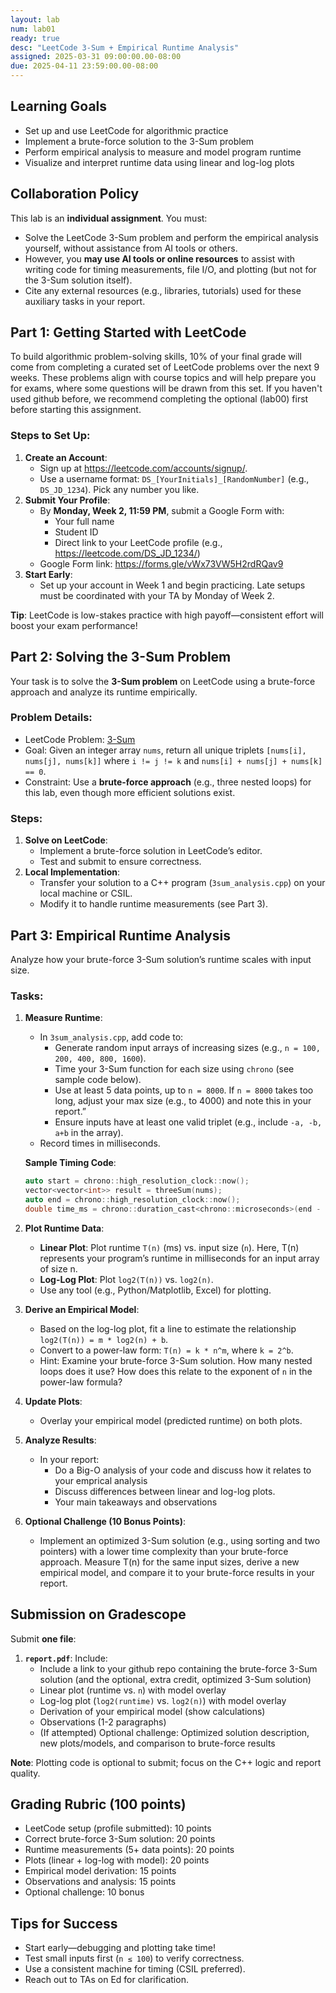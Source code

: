 ```yaml
---
layout: lab  
num: lab01  
ready: true  
desc: "LeetCode 3-Sum + Empirical Runtime Analysis"  
assigned: 2025-03-31 09:00:00.00-08:00  
due: 2025-04-11 23:59:00.00-08:00  
---
```


## Learning Goals  
- Set up and use LeetCode for algorithmic practice  
- Implement a brute-force solution to the 3-Sum problem  
- Perform empirical analysis to measure and model program runtime  
- Visualize and interpret runtime data using linear and log-log plots  

## Collaboration Policy  
This lab is an **individual assignment**. You must:  
- Solve the LeetCode 3-Sum problem and perform the empirical analysis yourself, without assistance from AI tools or others.  
- However, you **may use AI tools or online resources** to assist with writing code for timing measurements, file I/O, and plotting (but not for the 3-Sum solution itself).  
- Cite any external resources (e.g., libraries, tutorials) used for these auxiliary tasks in your report.  

## Part 1: Getting Started with LeetCode  
To build algorithmic problem-solving skills, 10% of your final grade will come from completing a curated set of LeetCode problems over the next 9 weeks. These problems align with course topics and will help prepare you for exams, where some questions will be drawn from this set. If you haven't used github before, we recommend completing the optional (lab00) first before starting this assignment.

### Steps to Set Up:  
1. **Create an Account**:  
   - Sign up at <https://leetcode.com/accounts/signup/>.  
   - Use a username format: `DS_[YourInitials]_[RandomNumber]` (e.g., `DS_JD_1234`). Pick any number you like.  
2. **Submit Your Profile**:  
   - By **Monday, Week 2, 11:59 PM**, submit a Google Form with:  
     - Your full name  
     - Student ID  
     - Direct link to your LeetCode profile (e.g., <https://leetcode.com/DS_JD_1234/>)  
   - Google Form link: <https://forms.gle/vWx73VW5H2rdRQav9>  
3. **Start Early**:  
   - Set up your account in Week 1 and begin practicing. Late setups must be coordinated with your TA by Monday of Week 2.  

**Tip**: LeetCode is low-stakes practice with high payoff—consistent effort will boost your exam performance!  

## Part 2: Solving the 3-Sum Problem  
Your task is to solve the **3-Sum problem** on LeetCode using a brute-force approach and analyze its runtime empirically.  

### Problem Details:  
- LeetCode Problem: [3-Sum](https://leetcode.com/problems/3sum/)  
- Goal: Given an integer array `nums`, return all unique triplets `[nums[i], nums[j], nums[k]]` where `i != j != k` and `nums[i] + nums[j] + nums[k] == 0`.  
- Constraint: Use a **brute-force approach** (e.g., three nested loops) for this lab, even though more efficient solutions exist.  

### Steps:  
1. **Solve on LeetCode**:  
   - Implement a brute-force solution in LeetCode’s editor.  
   - Test and submit to ensure correctness.  
2. **Local Implementation**:  
   - Transfer your solution to a C++ program (`3sum_analysis.cpp`) on your local machine or CSIL.  
   - Modify it to handle runtime measurements (see Part 3).  

## Part 3: Empirical Runtime Analysis  
Analyze how your brute-force 3-Sum solution’s runtime scales with input size.  

### Tasks:  
1. **Measure Runtime**:  
   - In `3sum_analysis.cpp`, add code to:  
     - Generate random input arrays of increasing sizes (e.g., `n = 100, 200, 400, 800, 1600`).  
     - Time your 3-Sum function for each size using `chrono` (see sample code below).  
     - Use at least 5 data points, up to `n = 8000`.  If `n = 8000` takes too long, adjust your max size (e.g., to 4000) and note this in your report.”
     - Ensure inputs have at least one valid triplet (e.g., include `-a, -b, a+b` in the array).  
   - Record times in milliseconds.  

   **Sample Timing Code**:  
   ```cpp
   auto start = chrono::high_resolution_clock::now();
   vector<vector<int>> result = threeSum(nums);
   auto end = chrono::high_resolution_clock::now();
   double time_ms = chrono::duration_cast<chrono::microseconds>(end - start).count() / 1000.0;
   ```

2. **Plot Runtime Data**:  
   - **Linear Plot**: Plot runtime `T(n)` (ms) vs. input size (`n`).  Here, T(n) represents your program’s runtime in milliseconds for an input array of size n.
   - **Log-Log Plot**: Plot `log2(T(n))` vs. `log2(n)`.  
   - Use any tool (e.g., Python/Matplotlib, Excel) for plotting.  

3. **Derive an Empirical Model**:  
   - Based on the log-log plot, fit a line to estimate the relationship `log2(T(n)) = m * log2(n) + b`.  
   - Convert to a power-law form: `T(n) = k * n^m`, where `k = 2^b`.  
   - Hint: Examine your brute-force 3-Sum solution. How many nested loops does it use? How does this relate to the exponent of `n` in the power-law formula?

4. **Update Plots**:  
   - Overlay your empirical model (predicted runtime) on both plots.  

5. **Analyze Results**:  
   - In your report:  
     - Do a Big-O analysis of your code and discuss how it relates to your emprical analysis
     - Discuss differences between linear and log-log plots.  
     - Your main takeaways and observations  
       
6. **Optional Challenge (10 Bonus Points)**:
   - Implement an optimized 3-Sum solution (e.g., using sorting and two pointers) with a lower time complexity than your brute-force approach. Measure T(n) for the same input sizes, derive a new empirical model, and compare it to your brute-force results in your report.

## Submission on Gradescope  
Submit **one file**:  
1. **`report.pdf`**: Include:
   - Include a link to your github repo containing the brute-force 3-Sum solution (and the optional, extra credit, optimized 3-Sum solution)
   - Linear plot (runtime vs. `n`) with model overlay  
   - Log-log plot (`log2(runtime)` vs. `log2(n)`) with model overlay  
   - Derivation of your empirical model (show calculations)  
   - Observations (1-2 paragraphs)
   - (If attempted) Optional challenge: Optimized solution description, new plots/models, and comparison to brute-force results

**Note**: Plotting code is optional to submit; focus on the C++ logic and report quality.  

## Grading Rubric (100 points)  
- LeetCode setup (profile submitted): 10 points  
- Correct brute-force 3-Sum solution: 20 points  
- Runtime measurements (5+ data points): 20 points  
- Plots (linear + log-log with model): 20 points  
- Empirical model derivation: 15 points  
- Observations and analysis: 15 points  
- Optional challenge: 10 bonus

## Tips for Success  
- Start early—debugging and plotting take time!  
- Test small inputs first (`n ≤ 100`) to verify correctness.  
- Use a consistent machine for timing (CSIL preferred).  
- Reach out to TAs on Ed for clarification.  

